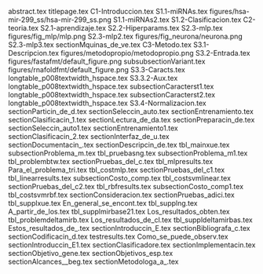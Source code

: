 abstract.tex
titlepage.tex
C1-Introduccion.tex
S1.1-miRNAs.tex
figures/hsa-mir-299_ss/hsa-mir-299_ss.png
S1.1-miRNAs2.tex
S1.2-Clasificacion.tex
C2-teoria.tex
S2.1-aprendizaje.tex
S2.2-Hiperparams.tex
S2.3-mlp.tex
figures/fig_mlp/mlp.png
S2.3-mlp2.tex
figures/fig_neurona/neurona.png
S2.3-mlp3.tex
sectionMquinas_de_ve.tex
C3-Metodo.tex
S3.1-Descripcion.tex
figures/metodopropio/metodopropio.png
S3.2-Entrada.tex
figures/fastafmt/default_figure.png
subsubsectionVariant.tex
figures/rnafoldfmt/default_figure.png
S3.3-Caracts.tex
longtable_p008textwidth_hspace.tex
S3.3.2-Aux.tex
longtable_p008textwidth_hspace.tex
subsectionCaracterst1.tex
longtable_p008textwidth_hspace.tex
subsectionCaracterst2.tex
longtable_p008textwidth_hspace.tex
S3.4-Normalizacion.tex
sectionParticin_de_d.tex
sectionSeleccin_auto.tex
sectionEntrenamiento.tex
sectionClasificacin_1.tex
sectionLectura_de_da.tex
sectionPreparacin_de.tex
sectionSeleccin_auto1.tex
sectionEntrenamiento1.tex
sectionClasificacin_2.tex
sectionInterfaz_de_u.tex
sectionDocumentacin_.tex
sectionDescripcin_de.tex
tbl_mainxue.tex
subsectionProblema_m.tex
tbl_pruebasng.tex
subsectionProblema_m1.tex
tbl_problembtw.tex
sectionPruebas_del_c.tex
tbl_mlpresults.tex
Para_el_problema_tri.tex
tbl_costmlp.tex
sectionPruebas_del_c1.tex
tbl_linearresults.tex
subsectionCosto_comp.tex
tbl_costsvmlinear.tex
sectionPruebas_del_c2.tex
tbl_rbfresults.tex
subsectionCosto_comp1.tex
tbl_costsvmrbf.tex
sectionConsideracion.tex
sectionPruebas_adici.tex
tbl_supplxue.tex
En_general_se_encont.tex
tbl_supplng.tex
A_partir_de_los.tex
tbl_supplmirbase21.tex
Los_resultados_obten.tex
tbl_problemdeltamirb.tex
Los_resultados_de_cl.tex
tbl_suppldeltamirbas.tex
Estos_resultados_de_.tex
sectionIntroduccin_E.tex
sectionBibliografa_c.tex
sectionCodificacin_d.tex
testresults.tex
Como_se_puede_observ.tex
sectionIntroduccin_E1.tex
sectionClasificadore.tex
sectionImplementacin.tex
sectionObjetivo_gene.tex
sectionObjetivos_esp.tex
sectionAlcances__beg.tex
sectionMetodologa_a_.tex
